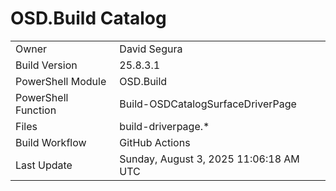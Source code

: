 ﻿# OSD.Build Catalog

| | |
|-|-|
| Owner | David Segura |
| Build Version | 25.8.3.1 |
| PowerShell Module | OSD.Build |
| PowerShell Function | Build-OSDCatalogSurfaceDriverPage |
| Files | build-driverpage.* |
| Build Workflow | GitHub Actions |
| Last Update | Sunday, August 3, 2025 11:06:18 AM UTC |
